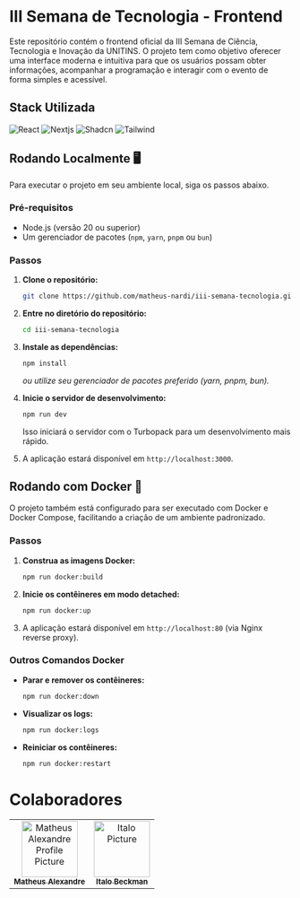 # III Semana de Tecnologia - Frontend

Este repositório contém o frontend oficial da III Semana de Ciência, Tecnologia e Inovação da UNITINS.
O projeto tem como objetivo oferecer uma interface moderna e intuitiva para que os usuários possam obter informações, acompanhar a programação e interagir com o evento de forma simples e acessível.
## Stack Utilizada

<span>
  <img src="https://img.shields.io/badge/React-%2320232a.svg?style=for-the-badge&logo=react&logoColor=%2361DAFB" alt="React">
  <img src="https://img.shields.io/badge/Next.js-black?style=for-the-badge&logo=next.js&logoColor=white" alt="Nextjs">
  <img src="https://img.shields.io/badge/shadcn%2Fui-000?style=for-the-badge&logo=shadcnui&logoColor=fff" alt="Shadcn">
  <img src="https://img.shields.io/badge/Tailwind%20CSS-%2338B2AC.svg?style=for-the-badge&logo=tailwind-css&logoColor=white" alt="Tailwind">
</span>

## Rodando Localmente 🖥️

Para executar o projeto em seu ambiente local, siga os passos abaixo.

### Pré-requisitos

  - Node.js (versão 20 ou superior)
  - Um gerenciador de pacotes (`npm`, `yarn`, `pnpm` ou `bun`)

### Passos

1.  **Clone o repositório:**

    ```sh
    git clone https://github.com/matheus-nardi/iii-semana-tecnologia.git
    ```

2.  **Entre no diretório do repositório:**

    ```sh
    cd iii-semana-tecnologia
    ```

3.  **Instale as dependências:**

    ```sh
    npm install
    ```

    *ou utilize seu gerenciador de pacotes preferido (yarn, pnpm, bun).*

4.  **Inicie o servidor de desenvolvimento:**

    ```sh
    npm run dev
    ```

    Isso iniciará o servidor com o Turbopack para um desenvolvimento mais rápido.

5.  A aplicação estará disponível em `http://localhost:3000`.

## Rodando com Docker 🐳

O projeto também está configurado para ser executado com Docker e Docker Compose, facilitando a criação de um ambiente padronizado.

### Passos

1.  **Construa as imagens Docker:**

    ```sh
    npm run docker:build
    ```

2.  **Inicie os contêineres em modo detached:**

    ```sh
    npm run docker:up
    ```

3.  A aplicação estará disponível em `http://localhost:80` (via Nginx reverse proxy).

### Outros Comandos Docker

  - **Parar e remover os contêineres:**
    ```sh
    npm run docker:down
    ```
  - **Visualizar os logs:**
    ```sh
    npm run docker:logs
    ```
  - **Reiniciar os contêineres:**
    ```sh
    npm run docker:restart
    ```
# Colaboradores
<table>
  <tr>
    <td align="center">
      <a href="https://github.com/Matheus-Nardi" target=_blank>
        <img src="https://avatars.githubusercontent.com/u/131494232?v=4" width="100px;" alt="Matheus Alexandre Profile Picture"/><br>
        <sub>
          <b>Matheus Alexandre</b>
        </sub>
      </a>
    </td>
    <td align="center">
       <a href="https://github.com/italobeckman" target=_blank>
        <img src="https://avatars.githubusercontent.com/u/142343482?v=4" width="100px;" alt="Italo Picture"/><br>
        <sub>
          <b>Italo Beckman</b>
        </sub>
      </a>
  </tr>
</table>
